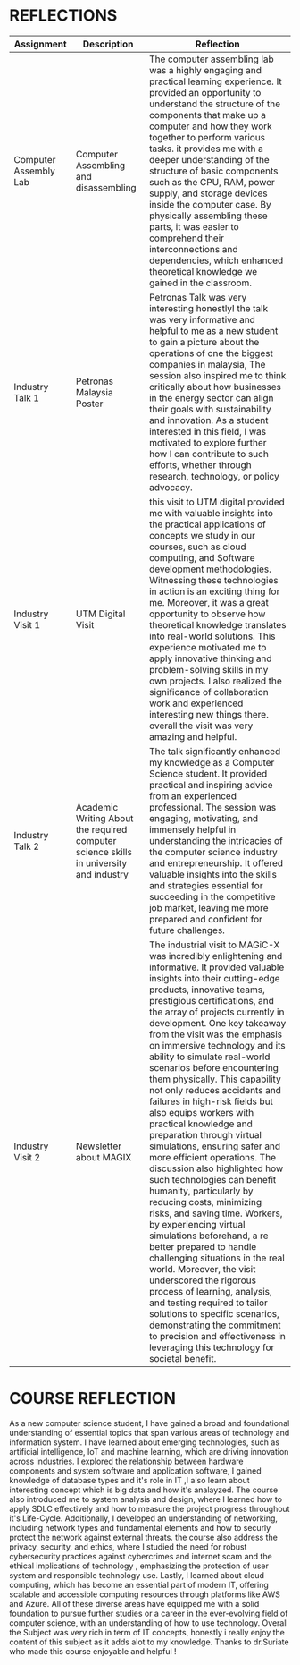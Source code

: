 # REFLECTIONS
| Assignment | Description | Reflection |
|--------|--------|--------|
| Computer Assembly Lab | Computer Assembling and disassembling| The computer assembling lab was a highly engaging and practical learning experience. It provided an opportunity to understand the structure of the components that make up a computer and how they work together to perform various tasks. it provides me with a deeper understanding of the structure of basic components such as the CPU, RAM, power supply, and storage devices inside the computer case. By physically assembling these parts, it was easier to comprehend their interconnections and dependencies, which enhanced theoretical knowledge we gained in the classroom. |
| Industry Talk 1 | Petronas Malaysia Poster| Petronas Talk was very interesting honestly! the talk was very informative and helpful to me as a new student to gain a picture about the operations of one the biggest companies in malaysia, The session also inspired me to think critically about how businesses in the energy sector can align their goals with sustainability and innovation. As a student interested in this field, I was motivated to explore further how I can contribute to such efforts, whether through research, technology, or policy advocacy. |
| Industry Visit 1 | UTM Digital Visit| this visit to UTM digital provided me with valuable insights into the practical applications of concepts we study in our courses, such as cloud computing, and Software development methodologies. Witnessing these technologies in action is an exciting thing for me. Moreover, it was a great opportunity to observe how theoretical knowledge translates into real-world solutions. This experience motivated me to apply innovative thinking and problem-solving skills in my own projects. I also realized the significance of collaboration work and experienced interesting new things there. overall the visit was very amazing and helpful.|
| Industry Talk 2 |Academic Writing About the required computer science skills in university and industry  | The talk significantly enhanced my knowledge as a Computer Science student. It provided practical and inspiring advice from an experienced professional. The session was engaging, motivating, and immensely helpful in understanding the intricacies of the computer science industry and entrepreneurship. It offered valuable insights into the skills and strategies essential for succeeding in the competitive job market, leaving me more prepared and confident for future challenges. |
| Industry Visit 2 | Newsletter about MAGIX | The industrial visit to MAGiC-X was incredibly enlightening and informative. It provided valuable insights into their cutting-edge products, innovative teams, prestigious certifications, and the array of projects currently in development. One key takeaway from the visit was the emphasis on immersive technology and its ability to simulate real-world scenarios before encountering them physically. This capability not only reduces accidents and failures in high-risk fields but also equips workers with practical knowledge and preparation through virtual simulations, ensuring safer and more efficient operations. The discussion also highlighted how such technologies can benefit humanity, particularly by reducing costs, minimizing risks, and saving time. Workers, by experiencing virtual simulations beforehand, a re better prepared to handle challenging situations in the real world. Moreover, the visit underscored the rigorous process of learning, analysis, and testing required to tailor solutions to specific scenarios, demonstrating the commitment to precision and effectiveness in leveraging this technology for societal benefit.|


# COURSE REFLECTION

As a new computer science student, I have gained a broad and foundational understanding of essential topics that span various areas of technology and information system. I have learned about emerging technologies, such as artificial intelligence, IoT and machine learning, which are driving innovation across industries. I explored the relationship between hardware components and system software and application software, I gained knowledge of database types and it's role in IT ,I also learn about interesting concept which is big data and how it's analayzed. The course also introduced me to system analysis and design, where I learned how to apply SDLC effectively and how to measure the project progress throughout it's Life-Cycle. Additionally, I developed an understanding of networking, including network types and fundamental elements and how to securly protect the network against external threats. the course also address the privacy, security, and ethics, where I studied the need for robust cybersecurity practices against cybercrimes and internet scam and the ethical implications of technology , emphasizing the protection of user system and responsible technology use. Lastly, I learned about cloud computing, which has become an essential part of modern IT, offering scalable and accessible computing resources through platforms like AWS and Azure. All of these diverse areas have equipped me with a solid foundation to pursue further studies or a career in the ever-evolving field of computer science, with an understanding of how to use technology. Overall the Subject was very rich in term of IT concepts, honestly i really enjoy the content of this subject as it adds alot to my knowledge. Thanks to dr.Suriate who made this course enjoyable and helpful !
